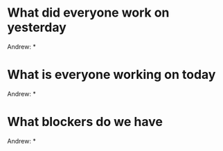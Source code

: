 # What did everyone work on yesterday
Andrew:
*
# What is everyone working on today
Andrew:
*
# What blockers do we have
Andrew:
*